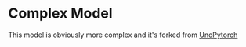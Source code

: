 # Complex Model

This model is obviously more complex and it's forked from [UnoPytorch](https://github.com/xduan7/UnoPytorch)